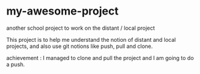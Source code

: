 # my-awesome-project
another school project to work on the distant / local project

This project is to help me understand the notion of distant and local projects, and also use git notions like push, pull and clone.

achievement :
I managed to clone and pull the project and I am going to do a push.
